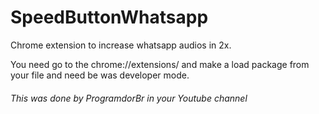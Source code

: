 # SpeedButtonWhatsapp

Chrome extension to increase whatsapp audios in 2x.

You need go to the chrome://extensions/ and make a load package from your file and need be was developer mode.

###### This was done by ProgramdorBr in your Youtube channel 
